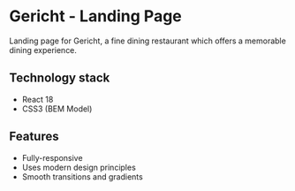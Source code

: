 # Gericht - Landing Page

Landing page for Gericht, a fine dining restaurant which offers a memorable dining experience.

## Technology stack

- React 18
- CSS3 (BEM Model)

## Features

- Fully-responsive
- Uses modern design principles
- Smooth transitions and gradients
